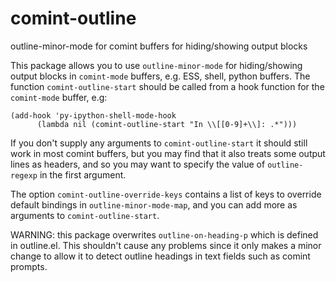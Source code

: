 # comint-outline
outline-minor-mode for comint buffers for hiding/showing output blocks

This package allows you to use `outline-minor-mode` for hiding/showing output
blocks in `comint-mode` buffers, e.g. ESS, shell, python buffers.
The function `comint-outline-start` should be called from a hook function for the
`comint-mode` buffer, e.g:
```
(add-hook 'py-ipython-shell-mode-hook
	  (lambda nil (comint-outline-start "In \\[[0-9]+\\]: .*")))
```
If you don't supply any arguments to `comint-outline-start` it should still work
in most comint buffers, but you may find that it also treats some output lines as headers,
and so you may want to specify the value of `outline-regexp` in the first argument.

The option `comint-outline-override-keys` contains a list of keys to override default
bindings in `outline-minor-mode-map`, and you can add more as arguments to `comint-outline-start`.

WARNING: this package overwrites `outline-on-heading-p` which is defined in outline.el.
         This shouldn't cause any problems since it only makes a minor change to allow it to
         detect outline headings in text fields such as comint prompts. 
